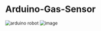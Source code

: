 # Arduino-Gas-Sensor
![arduino robot](https://github.com/nimg1234/Arduino-Gas-Sensor/assets/106502010/720dac91-39a8-48c9-927e-a48cb4a95f48)
![image](https://github.com/nimg1234/Arduino-Gas-Sensor/assets/106502010/78d1ea10-fd04-4d65-8875-17ebefbbc1f6)
